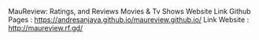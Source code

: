 MauReview: Ratings, and Reviews Movies &amp; Tv Shows Website
Link Github Pages : https://andresanjaya.github.io/maureview.github.io/
Link Website : http://maureview.rf.gd/
